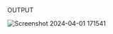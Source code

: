 OUTPUT

![Screenshot 2024-04-01 171541](https://github.com/amish0007/EMI-Calculator/assets/161626399/c9cb3cac-6a61-4c6c-a3f0-17e369f91f56)
